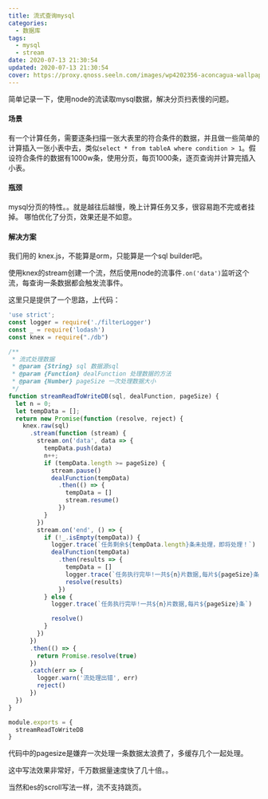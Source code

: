 ```yaml
---
title: 流式查询mysql
categories:
  - 数据库
tags:
  - mysql
  - stream
date: 2020-07-13 21:30:54
updated: 2020-07-13 21:30:54
cover: https://proxy.qnoss.seeln.com/images/wp4202356-aconcagua-wallpapers.jpg
---
```

简单记录一下，使用node的流读取mysql数据，解决分页扫表慢的问题。

#### 场景

有一个计算任务，需要逐条扫描一张大表里的符合条件的数据，并且做一些简单的计算插入一张小表中去，类似`select * from tableA where condition > 1`。假设符合条件的数据有1000w条，使用分页，每页1000条，逐页查询并计算完插入小表。

#### 瓶颈
mysql分页的特性。。就是越往后越慢，晚上计算任务又多，很容易跑不完或者挂掉。
哪怕优化了分页，效果还是不如意。

#### 解决方案

我们用的 knex.js，不能算是orm，只能算是一个sql builder吧。

使用knex的stream创建一个流，然后使用node的流事件`.on('data')`监听这个流，每查询一条数据都会触发流事件。

这里只是提供了一个思路，上代码：
<!--more-->
```js
'use strict';
const logger = require('./filterLogger')
const _ = require('lodash')
const knex = require("./db")

/**
 * 流式处理数据
 * @param {String} sql 数据源sql
 * @param {Function} dealFunction 处理数据的方法
 * @param {Number} pageSize 一次处理数据大小
 */
function streamReadToWriteDB(sql, dealFunction, pageSize) {
  let n = 0;
  let tempData = [];
  return new Promise(function (resolve, reject) {
    knex.raw(sql)
      .stream(function (stream) {
        stream.on('data', data => {
          tempData.push(data)
          n++;
          if (tempData.length >= pageSize) {
            stream.pause()
            dealFunction(tempData)
              .then(() => {
                tempData = []
                stream.resume()
              })
          }
        })
        stream.on('end', () => {
          if (!_.isEmpty(tempData)) {
            logger.trace(`任务剩余${tempData.length}条未处理，即将处理！`)
            dealFunction(tempData)
              .then(results => {
                tempData = []
                logger.trace(`任务执行完毕!一共${n}片数据,每片${pageSize}条`)
                resolve(results)
              })
          } else {
            logger.trace(`任务执行完毕!一共${n}片数据,每片${pageSize}条`)

            resolve()
          }
        })
      })
      .then(() => {
        return Promise.resolve(true)
      })
      .catch(err => {
        logger.warn('流处理出错', err)
        reject()
      })
  })
}

module.exports = {
  streamReadToWriteDB
}
```

代码中的pagesize是嫌弃一次处理一条数据太浪费了，多缓存几个一起处理。

这中写法效果非常好，千万数据量速度快了几十倍。。

当然和es的scroll写法一样，流不支持跳页。
